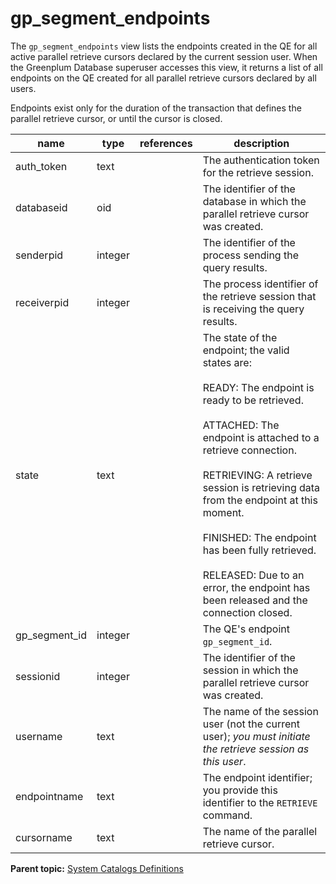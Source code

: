 # gp_segment_endpoints 

The `gp_segment_endpoints` view lists the endpoints created in the QE for all active parallel retrieve cursors declared by the current session user. When the Greenplum Database superuser accesses this view, it returns a list of all endpoints on the QE created for all parallel retrieve cursors declared by all users.

Endpoints exist only for the duration of the transaction that defines the parallel retrieve cursor, or until the cursor is closed.

|name|type|references|description|
|----|----|----------|-----------|
|auth\_token|text| |The authentication token for the retrieve session.|
|databaseid|oid| |The identifier of the database in which the parallel retrieve cursor was created.|
|senderpid|integer| |The identifier of the process sending the query results.|
|receiverpid|integer| |The process identifier of the retrieve session that is receiving the query results.|
|state|text| |The state of the endpoint; the valid states are:<br/><br/>READY: The endpoint is ready to be retrieved.<br/><br/>ATTACHED: The endpoint is attached to a retrieve connection.<br/><br/>RETRIEVING: A retrieve session is retrieving data from the endpoint at this moment.<br/><br/>FINISHED: The endpoint has been fully retrieved.<br/><br/>RELEASED: Due to an error, the endpoint has been released and the connection closed.|
|gp\_segment\_id|integer| |The QE's endpoint `gp_segment_id`.|
|sessionid|integer| |The identifier of the session in which the parallel retrieve cursor was created.|
|username|text| |The name of the session user \(not the current user\); *you must initiate the retrieve session as this user*.|
|endpointname|text| |The endpoint identifier; you provide this identifier to the `RETRIEVE` command.|
|cursorname|text| |The name of the parallel retrieve cursor.|

**Parent topic:** [System Catalogs Definitions](../system_catalogs/catalog_ref-html.html)


